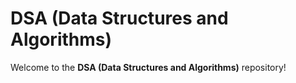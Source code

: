 # DSA (Data Structures and Algorithms)

Welcome to the **DSA (Data Structures and Algorithms)** repository!
